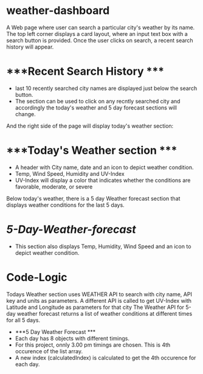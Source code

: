 # weather-dashboard
A Web page where user can search a particular city's weather by its name.
The top left corner displays a card layout, where an input text box with a search button is provided.
Once the user clicks on search, a recent search history will appear.

# ***Recent Search History ***
- last 10 recently searched city names are displayed just below the search button.
- The section can be used to click on any recntly searched city and accordingly the today's weather and 5 day forecast sections will change.

And the right side of the page will display today's weather section:
# ***Today's Weather section ***
- A header with City name, date and an icon to depict weather condition.
- Temp, Wind Speed, Humidity and UV-Index 
- UV-Index will display a color that indicates whether the conditions are favorable, moderate, or severe

Below today's weather, there is a 5 day Weather forecast section that displays weather conditions for the last 5  days.
# ***5-Day-Weather-forecast***
- This section also displays Temp, Humidity, Wind Speed and an icon to depict weather condition.

# Code-Logic
Todays Weather section uses WEATHER API to search with city name, API key and units as parameters.
A different API is called to get UV-Index with Latitude and Longitude as parameters for that city
The Weather API for 5-day weather forecast returns a list of weather conditions at different times for all 5 days.
- ***5 Day Weather Forecast ***
 - Each day has 8 objects with different timings.
 - For this project, onnly 3.00 pm timings are chosen. This is 4th occurence of the list array.
 - A new index (calculatedIndex) is calculated to get the 4th occurence for each day.

